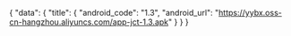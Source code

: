 { "data": { "title": { "android_code": "1.3", "android_url": "https://yybx.oss-cn-hangzhou.aliyuncs.com/app-jct-1.3.apk" } } }
